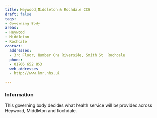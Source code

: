 ```yaml
---
title: Heywood,Middleton & Rochdale CCG
draft: false
tags:
- Governing Body
areas:
- Heywood
- Middleton
- Rochdale
contact:
  addresses:
  - 3rd Floor, Number One Riverside, Smith St  Rochdale
  phone:
  - 01706 652 853
  web_addresses:
  - http://www.hmr.nhs.uk

---
```


### Information
This governing body decides what health service will be provided across Heywood, Middleton and Rochdale.

